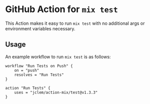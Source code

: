 # GitHub Action for `mix test`

This Action makes it easy to run `mix test` with no additional args or
environment variables necessary.

## Usage

An example workflow to run `mix test` is as follows:

```hcl
workflow "Run Tests on Push" {
    on = "push"
    resolves = "Run Tests"
}

action "Run Tests" {
    uses = "jclem/action-mix/test@v1.3.3"
}
```